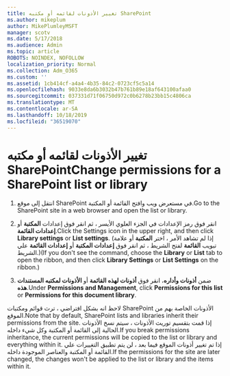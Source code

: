```yaml
---
title: تغيير الأذونات لقائمه أو مكتبه SharePoint
ms.author: mikeplum
author: MikePlumleyMSFT
manager: scotv
ms.date: 5/17/2018
ms.audience: Admin
ms.topic: article
ROBOTS: NOINDEX, NOFOLLOW
localization_priority: Normal
ms.collection: Adm_O365
ms.custom: ''
ms.assetid: 1cb414cf-a4a4-4b35-84c2-0723cf5c5a14
ms.openlocfilehash: 9033e8da6b3032b47b761b89e18af643100afaa0
ms.sourcegitcommit: 037331d71f06750d972c0b6278b23bb15c4806ca
ms.translationtype: MT
ms.contentlocale: ar-SA
ms.lasthandoff: 10/18/2019
ms.locfileid: "36519070"
---
```

# <a name="change-permissions-for-a-sharepoint-list-or-library"></a><span data-ttu-id="eceaa-102">تغيير الأذونات لقائمه أو مكتبه SharePoint</span><span class="sxs-lookup"><span data-stu-id="eceaa-102">Change permissions for a SharePoint list or library</span></span>

1. <span data-ttu-id="eceaa-103">انتقل إلى موقع SharePoint في مستعرض ويب وافتح القائمة أو المكتبة.</span><span class="sxs-lookup"><span data-stu-id="eceaa-103">Go to the SharePoint site in a web browser and open the list or library.</span></span>
    
2. <span data-ttu-id="eceaa-104">انقر فوق رمز الإعدادات في الجزء العلوي الأيسر ، ثم انقر فوق إعدادات **المكتبة** أو **إعدادات القائمة**.</span><span class="sxs-lookup"><span data-stu-id="eceaa-104">Click the Settings icon in the upper right, and then click **Library settings** or **List settings**.</span></span> <span data-ttu-id="eceaa-105">(إذا لم تشاهد الأمر ، اختر **المكتبة** أو علامة تبويب **القائمة** لفتح الشريط ، ثم انقر فوق **إعدادات المكتبة** أو **إعدادات القائمة** علي الشريط.)</span><span class="sxs-lookup"><span data-stu-id="eceaa-105">(If you don't see the command, choose the **Library** or **List** tab to open the ribbon, and then click **Library Settings** or **List Settings** on the ribbon.)</span></span> 
    
3. <span data-ttu-id="eceaa-106">ضمن **أذونات وأداره**، انقر فوق **أذونات لهذه القائمة** أو **الأذونات لمكتبه المستندات هذه**.</span><span class="sxs-lookup"><span data-stu-id="eceaa-106">Under **Permissions and Management**, click **Permissions for this list** or **Permissions for this document library**.</span></span>
    
<span data-ttu-id="eceaa-107">لاحظ انه بشكل افتراضي ، ترث قوائم ومكتبات SharePoint الأذونات الخاصة بهم من الموقع.</span><span class="sxs-lookup"><span data-stu-id="eceaa-107">Note that by default, SharePoint lists and libraries inherit their permissions from the site.</span></span> <span data-ttu-id="eceaa-108">إذا قمت بتقسيم توريث الأذونات ، سيتم نسخ الأذونات الحالية إلى القائمة أو المكتبة وكل شيء داخله.</span><span class="sxs-lookup"><span data-stu-id="eceaa-108">If you break permissions inheritance, the current permissions will be copied to the list or library and everything within it.</span></span> <span data-ttu-id="eceaa-109">إذا تم تغيير أذونات الموقع فيما بعد ، لن يتم تطبيق التغييرات علي القائمة أو المكتبة والعناصر الموجودة داخله.</span><span class="sxs-lookup"><span data-stu-id="eceaa-109">If the permissions for the site are later changed, the changes won't be applied to the list or library and the items within it.</span></span>
  

